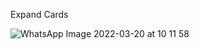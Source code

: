 Expand Cards

![WhatsApp Image 2022-03-20 at 10 11 58](https://user-images.githubusercontent.com/46694915/159164860-b13dd77f-a861-4ded-bc7c-6c65468690e6.jpeg)

